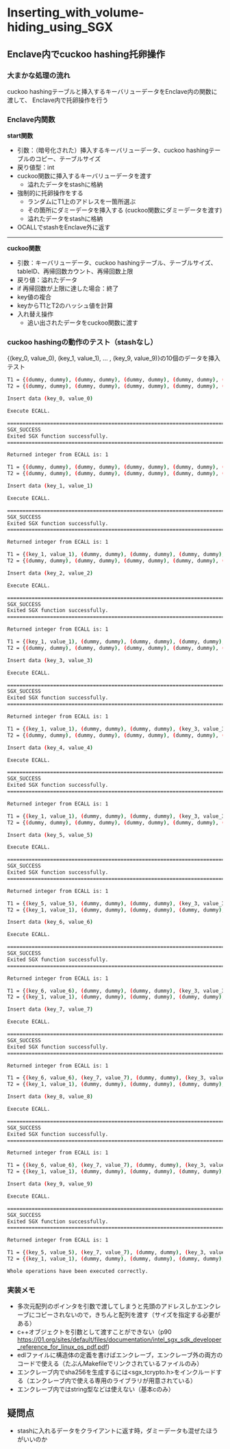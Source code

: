 # Inserting_with_volume-hiding_using_SGX

## Enclave内でcuckoo hashing托卵操作
### 大まかな処理の流れ
cuckoo hashingテーブルと挿入するキーバリューデータをEnclave内の関数に渡して、
Enclave内で托卵操作を行う

### Enclave内関数
**start関数**
- 引数：（暗号化された）挿入するキーバリューデータ、cuckoo hashingテーブルのコピー、テーブルサイズ
- 戻り値型：int
- cuckoo関数に挿入するキーバリューデータを渡す
    - 溢れたデータをstashに格納
- 強制的に托卵操作をする
    - ランダムにT1上のアドレスを一箇所選ぶ
    - その箇所にダミーデータを挿入する (cuckoo関数にダミーデータを渡す)
    - 溢れたデータをstashに格納
- OCALLでstashをEnclave外に返す
---
**cuckoo関数**
- 引数：キーバリューデータ、cuckoo hashingテーブル、テーブルサイズ、tableID、再帰回数カウント、再帰回数上限
- 戻り値：溢れたデータ
- if 再帰回数が上限に達した場合：終了
- key値の複合
- keyからT1とT2のハッシュ値を計算
- 入れ替え操作
    - 追い出されたデータをcuckoo関数に渡す

### cuckoo hashingの動作のテスト（stashなし）
{(key_0, value_0), (key_1, value_1), ... , (key_9, value_9)}の10個のデータを挿入テスト
```bash
T1 = {(dummy, dummy), (dummy, dummy), (dummy, dummy), (dummy, dummy), (dummy, dummy), (dummy, dummy), (dummy, dummy), (dummy, dummy), (dummy, dummy), (dummy, dummy)}
T2 = {(dummy, dummy), (dummy, dummy), (dummy, dummy), (dummy, dummy), (dummy, dummy), (dummy, dummy), (dummy, dummy), (dummy, dummy), (dummy, dummy), (dummy, dummy)}

Insert data (key_0, value_0)

Execute ECALL.

=============================================================================
SGX_SUCCESS
Exited SGX function successfully.
=============================================================================

Returned integer from ECALL is: 1

T1 = {(dummy, dummy), (dummy, dummy), (dummy, dummy), (dummy, dummy), (dummy, dummy), (dummy, dummy), (dummy, dummy), (key_0, value_0), (dummy, dummy), (dummy, dummy)}
T2 = {(dummy, dummy), (dummy, dummy), (dummy, dummy), (dummy, dummy), (dummy, dummy), (dummy, dummy), (dummy, dummy), (dummy, dummy), (dummy, dummy), (dummy, dummy)}

Insert data (key_1, value_1)

Execute ECALL.

=============================================================================
SGX_SUCCESS
Exited SGX function successfully.
=============================================================================

Returned integer from ECALL is: 1

T1 = {(key_1, value_1), (dummy, dummy), (dummy, dummy), (dummy, dummy), (dummy, dummy), (dummy, dummy), (dummy, dummy), (key_0, value_0), (dummy, dummy), (dummy, dummy)}
T2 = {(dummy, dummy), (dummy, dummy), (dummy, dummy), (dummy, dummy), (dummy, dummy), (dummy, dummy), (dummy, dummy), (dummy, dummy), (dummy, dummy), (dummy, dummy)}

Insert data (key_2, value_2)

Execute ECALL.

=============================================================================
SGX_SUCCESS
Exited SGX function successfully.
=============================================================================

Returned integer from ECALL is: 1

T1 = {(key_1, value_1), (dummy, dummy), (dummy, dummy), (dummy, dummy), (dummy, dummy), (dummy, dummy), (key_2, value_2), (key_0, value_0), (dummy, dummy), (dummy, dummy)}
T2 = {(dummy, dummy), (dummy, dummy), (dummy, dummy), (dummy, dummy), (dummy, dummy), (dummy, dummy), (dummy, dummy), (dummy, dummy), (dummy, dummy), (dummy, dummy)}

Insert data (key_3, value_3)

Execute ECALL.

=============================================================================
SGX_SUCCESS
Exited SGX function successfully.
=============================================================================

Returned integer from ECALL is: 1

T1 = {(key_1, value_1), (dummy, dummy), (dummy, dummy), (key_3, value_3), (dummy, dummy), (dummy, dummy), (key_2, value_2), (key_0, value_0), (dummy, dummy), (dummy, dummy)}
T2 = {(dummy, dummy), (dummy, dummy), (dummy, dummy), (dummy, dummy), (dummy, dummy), (dummy, dummy), (dummy, dummy), (dummy, dummy), (dummy, dummy), (dummy, dummy)}

Insert data (key_4, value_4)

Execute ECALL.

=============================================================================
SGX_SUCCESS
Exited SGX function successfully.
=============================================================================

Returned integer from ECALL is: 1

T1 = {(key_1, value_1), (dummy, dummy), (dummy, dummy), (key_3, value_3), (dummy, dummy), (dummy, dummy), (key_2, value_2), (key_0, value_0), (dummy, dummy), (dummy, dummy)}
T2 = {(dummy, dummy), (dummy, dummy), (dummy, dummy), (dummy, dummy), (dummy, dummy), (dummy, dummy), (dummy, dummy), (dummy, dummy), (dummy, dummy), (dummy, dummy)}

Insert data (key_5, value_5)

Execute ECALL.

=============================================================================
SGX_SUCCESS
Exited SGX function successfully.
=============================================================================

Returned integer from ECALL is: 1

T1 = {(key_5, value_5), (dummy, dummy), (dummy, dummy), (key_3, value_3), (dummy, dummy), (dummy, dummy), (key_2, value_2), (key_0, value_0), (dummy, dummy), (dummy, dummy)}
T2 = {(key_1, value_1), (dummy, dummy), (dummy, dummy), (dummy, dummy), (dummy, dummy), (dummy, dummy), (dummy, dummy), (dummy, dummy), (dummy, dummy), (dummy, dummy)}

Insert data (key_6, value_6)

Execute ECALL.

=============================================================================
SGX_SUCCESS
Exited SGX function successfully.
=============================================================================

Returned integer from ECALL is: 1

T1 = {(key_6, value_6), (dummy, dummy), (dummy, dummy), (key_3, value_3), (dummy, dummy), (dummy, dummy), (key_2, value_2), (key_0, value_0), (dummy, dummy), (dummy, dummy)}
T2 = {(key_1, value_1), (dummy, dummy), (dummy, dummy), (dummy, dummy), (dummy, dummy), (dummy, dummy), (dummy, dummy), (dummy, dummy), (key_5, value_5), (dummy, dummy)}

Insert data (key_7, value_7)

Execute ECALL.

=============================================================================
SGX_SUCCESS
Exited SGX function successfully.
=============================================================================

Returned integer from ECALL is: 1

T1 = {(key_6, value_6), (key_7, value_7), (dummy, dummy), (key_3, value_3), (dummy, dummy), (dummy, dummy), (key_2, value_2), (key_0, value_0), (dummy, dummy), (dummy, dummy)}
T2 = {(key_1, value_1), (dummy, dummy), (dummy, dummy), (dummy, dummy), (dummy, dummy), (dummy, dummy), (dummy, dummy), (dummy, dummy), (key_5, value_5), (dummy, dummy)}

Insert data (key_8, value_8)

Execute ECALL.

=============================================================================
SGX_SUCCESS
Exited SGX function successfully.
=============================================================================

Returned integer from ECALL is: 1

T1 = {(key_6, value_6), (key_7, value_7), (dummy, dummy), (key_3, value_3), (dummy, dummy), (dummy, dummy), (key_2, value_2), (key_0, value_0), (dummy, dummy), (dummy, dummy)}
T2 = {(key_1, value_1), (dummy, dummy), (dummy, dummy), (dummy, dummy), (dummy, dummy), (dummy, dummy), (dummy, dummy), (key_8, value_8), (key_5, value_5), (dummy, dummy)}

Insert data (key_9, value_9)

Execute ECALL.

=============================================================================
SGX_SUCCESS
Exited SGX function successfully.
=============================================================================

Returned integer from ECALL is: 1

T1 = {(key_5, value_5), (key_7, value_7), (dummy, dummy), (key_3, value_3), (dummy, dummy), (dummy, dummy), (key_2, value_2), (key_9, value_9), (dummy, dummy), (dummy, dummy)}
T2 = {(key_1, value_1), (dummy, dummy), (dummy, dummy), (dummy, dummy), (dummy, dummy), (dummy, dummy), (key_6, value_6), (key_8, value_8), (key_0, value_0), (dummy, dummy)}

Whole operations have been executed correctly.

```
### 実装メモ
- 多次元配列のポインタを引数で渡してしまうと先頭のアドレスしかエンクレーブにコピーされないので，きちんと配列を渡す（サイズを指定する必要がある）
- c++オブジェクトを引数として渡すことができない（p90 https://01.org/sites/default/files/documentation/intel_sgx_sdk_developer_reference_for_linux_os_pdf.pdf)
- edlファイルに構造体の定義を書けばエンクレーブ，エンクレーブ外の両方のコードで使える（たぶんMakefileでリンクされているファイルのみ）
- エンクレーブ内でsha256を生成するには<sgx_tcrypto.h>をインクルードする（エンクレーブ内で使える専用のライブラリが用意されている）
- エンクレーブ内ではstring型などは使えない（基本cのみ）
## 疑問点
- stashに入れるデータをクライアントに返す時，ダミーデータも混ぜたほうがいいのか
